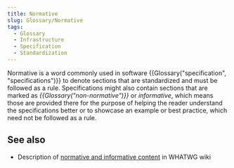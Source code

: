 ```yaml
---
title: Normative
slug: Glossary/Normative
tags:
  - Glossary
  - Infrastructure
  - Specification
  - Standardization
---
```

<p>Normative is a word commonly used in software {{Glossary("specification", "specifications")}} to denote sections that are standardized and must be followed as a rule. Specifications might also contain sections that are marked as <em>{{Glossary("non-normative")}}</em> or <em>informative</em>, which means those are provided there for the purpose of helping the reader understand the specifications better or to showcase an example or best practice, which need not be followed as a rule.</p>

<h2 id="see_also">See also</h2>

<ul>
 <li>Description of <a href="https://wiki.whatwg.org/wiki/Specs/howto#Content">normative and informative content</a> in WHATWG wiki</li>
</ul>
